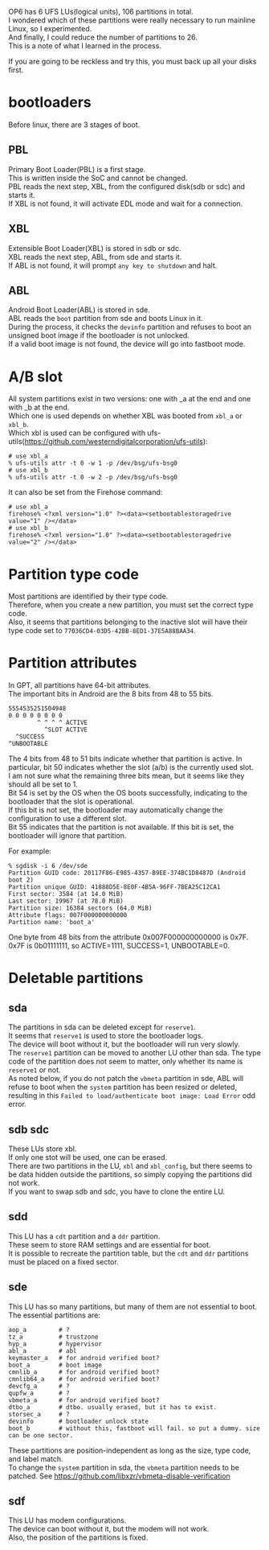 OP6 has 6 UFS LUs(logical units), 106 partitions in total.  
I wondered which of these partitions were really necessary to run mainline Linux, so I experimented.  
And finally, I could reduce the number of partitions to 26.  
This is a note of what I learned in the process.

If you are going to be reckless and try this, you must back up all your disks first.

# bootloaders
Before linux, there are 3 stages of boot.  
## PBL
Primary Boot Loader(PBL) is a first stage.  
This is written inside the SoC and cannot be changed.  
PBL reads the next step, XBL, from the configured disk(sdb or sdc) and starts it.  
If XBL is not found, it will activate EDL mode and wait for a connection.
## XBL
Extensible Boot Loader(XBL) is stored in sdb or sdc.  
XBL reads the next step, ABL, from sde and starts it.  
If ABL is not found, it will prompt `any key to shutdown` and halt.
## ABL
Android Boot Loader(ABL) is stored in sde.  
ABL reads the `boot` partition from sde and boots Linux in it.  
During the process, it checks the `devinfo` partition and refuses to boot an unsigned boot image if the bootloader is not unlocked.  
If a valid boot image is not found, the device will go into fastboot mode.

# A/B slot
All system partitions exist in two versions: one with _a at the end and one with _b at the end.  
Which one is used depends on whether XBL was booted from `xbl_a` or `xbl_b`.  
Which xbl is used can be configured with ufs-utils(https://github.com/westerndigitalcorporation/ufs-utils):
```
# use xbl_a
% ufs-utils attr -t 0 -w 1 -p /dev/bsg/ufs-bsg0
# use xbl_b
% ufs-utils attr -t 0 -w 2 -p /dev/bsg/ufs-bsg0
```
It can also be set from the Firehose command:
```
# use xbl_a
firehose% <?xml version="1.0" ?><data><setbootablestoragedrive value="1" /></data>
# use xbl_b
firehose% <?xml version="1.0" ?><data><setbootablestoragedrive value="2" /></data>
```

# Partition type code
Most partitions are identified by their type code.  
Therefore, when you create a new partition, you must set the correct type code.  
Also, it seems that partitions belonging to the inactive slot will have their type code set to `77036CD4-03D5-42BB-8ED1-37E5A88BAA34`.

# Partition attributes
In GPT, all partitions have 64-bit attributes.  
The important bits in Android are the 8 bits from 48 to 55 bits.  
```
5554535251504948
0 0 0 0 0 0 0 0
        ^ ^ ^ ^ ACTIVE
          ^SLOT ACTIVE
  ^SUCCESS
^UNBOOTABLE
```
The 4 bits from 48 to 51 bits indicate whether that partition is active. In particular, bit 50 indicates whether the slot (a/b) is the currently used slot.  
I am not sure what the remaining three bits mean, but it seems like they should all be set to 1.  
Bit 54 is set by the OS when the OS boots successfully, indicating to the bootloader that the slot is operational.  
If this bit is not set, the bootloader may automatically change the configuration to use a different slot.  
Bit 55 indicates that the partition is not available. If this bit is set, the bootloader will ignore that partition.

For example:
```
% sgdisk -i 6 /dev/sde
Partition GUID code: 20117F86-E985-4357-B9EE-374BC1D8487D (Android boot 2)
Partition unique GUID: 41888D5E-8E0F-4B5A-96FF-7BEA25C12CA1
First sector: 3584 (at 14.0 MiB)
Last sector: 19967 (at 78.0 MiB)
Partition size: 16384 sectors (64.0 MiB)
Attribute flags: 007F000000000000
Partition name: 'boot_a'
```
One byte from 48 bits from the attribute 0x007F000000000000 is 0x7F.
0x7F is 0b01111111, so ACTIVE=1111, SUCCESS=1, UNBOOTABLE=0.

# Deletable partitions
## sda
The partitions in sda can be deleted except for `reserve1`.  
It seems that `reserve1` is used to store the bootloader logs.  
The device will boot without it, but the bootloader will run very slowly.  
The `reserve1` partition can be moved to another LU other than sda. The type code of the partition does not seem to matter, only whether its name is `reserve1` or not.  
As noted below, if you do not patch the `vbmeta` partition in sde, ABL will refuse to boot when the `system` partition has been resized or deleted, resulting in this `Failed to load/authenticate boot image: Load Error` odd error.

## sdb sdc
These LUs store xbl.  
If only one stot will be used, one can be erased.  
There are two partitions in the LU, `xbl` and `xbl_config`, but there seems to be data hidden outside the partitions, so simply copying the partitions did not work.  
If you want to swap sdb and sdc, you have to clone the entire LU.
## sdd
This LU has a `cdt` partition and a `ddr` partition.  
These seem to store RAM settings and are essential for boot.  
It is possible to recreate the partition table, but the `cdt` and `ddr` partitions must be placed on a fixed sector.
## sde
This LU has so many partitions, but many of them are not essential to boot.  
The essential partitions are:  
```
aop_a         # ?
tz_a          # trustzone
hyp_a         # hypervisor
abl_a         # abl
keymaster_a   # for android verified boot?
boot_a        # boot image
cmnlib_a      # for android verified boot?
cmnlib64_a    # for android verified boot?
devcfg_a      # ?
qupfw_a       # ?
vbmeta_a      # for android verified boot?
dtbo_a        # dtbo. usually erased, but it has to exist.
storsec_a     # ?
devinfo       # bootloader unlock state
boot_b        # without this, fastboot will fail. so put a dummy. size can be one sector.
```
These partitions are position-independent as long as the size, type code, and label match.  
To change the `system` partition in sda, the `vbmeta` partition needs to be patched. See https://github.com/libxzr/vbmeta-disable-verification
## sdf
This LU has modem configurations.  
The device can boot without it, but the modem will not work.  
Also, the position of the partitions is fixed.  
